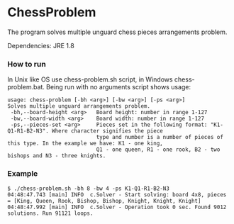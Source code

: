 ChessProblem
============

The program solves multiple unguard chess pieces arrangements problem.

Dependencies: JRE 1.8

### How to run

In Unix like OS use chess-problem.sh script, in Windows chess-problem.bat.
Being run with no arguments script shows usage:

```shell
usage: chess-problem [-bh <arg>] [-bw <arg>] [-ps <arg>]
Solves multiple unguard arrangements problem.
 -bh,--board-height <arg>   Board height: number in range 1-127
 -bw,--board-width <arg>    Board width: number in range 1-127
 -ps,--pieces-set <arg>     Pieces set in the following format: "K1-Q1-R1-B2-N3". Where character signifies the piece
                            type and number is a number of pieces of this type. In the example we have: K1 - one king,
                            Q1 - one queen, R1 - one rook, B2 - two bishops and N3 - three knights.
```

### Example

```shell
$ ./chess-problem.sh -bh 8 -bw 4 -ps K1-Q1-R1-B2-N3
04:48:47.743 [main] INFO  c.Solver - Start solving: board 4x8, pieces = [King, Queen, Rook, Bishop, Bishop, Knight, Knight, Knight]
04:48:47.992 [main] INFO  c.Solver - Operation took 0 sec. Found 9012 solutions. Run 91121 loops.

```






